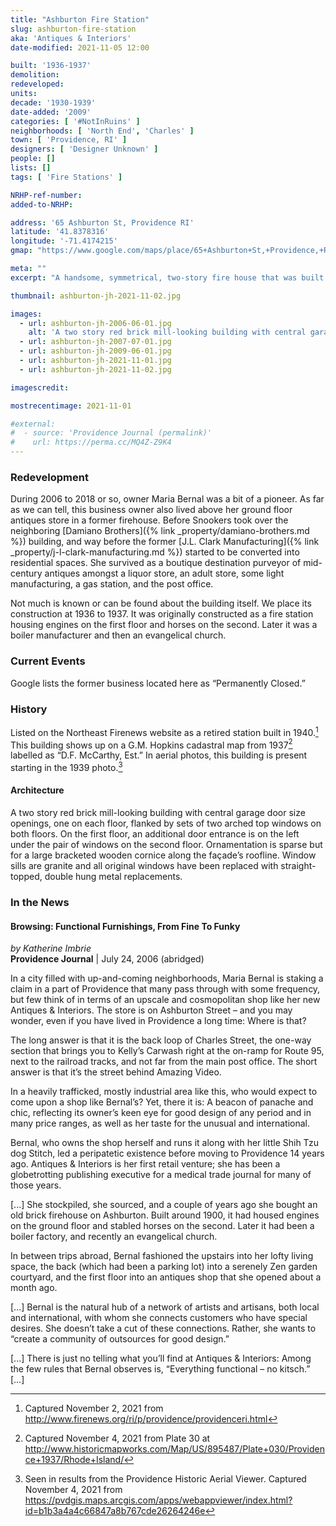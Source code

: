 ```yaml
---
title: "Ashburton Fire Station"
slug: ashburton-fire-station
aka: 'Antiques & Interiors'
date-modified: 2021-11-05 12:00

built: '1936-1937'
demolition:
redeveloped:
units:
decade: '1930-1939'
date-added: '2009'
categories: [ '#NotInRuins' ]
neighborhoods: [ 'North End', 'Charles' ]
town: [ 'Providence, RI' ]
designers: [ 'Designer Unknown' ]
people: []
lists: []
tags: [ 'Fire Stations' ]

NRHP-ref-number:
added-to-NRHP:

address: '65 Ashburton St, Providence RI'
latitude: '41.8378316'
longitude: '-71.4174215'
gmap: "https://www.google.com/maps/place/65+Ashburton+St,+Providence,+RI+02904/@41.8378316,-71.4174215,17z/data=!3m1!4b1!4m5!3m4!1s0x89e4451d098eccff:0xd26594077a0e08d!8m2!3d41.8378316!4d-71.4152328"

meta: ""
excerpt: "A handsome, symmetrical, two-story fire house that was built at a time when horses still drew fire apparartus"

thumbnail: ashburton-jh-2021-11-02.jpg

images:
  - url: ashburton-jh-2006-06-01.jpg
    alt: 'A two story red brick mill-looking building with central garage door size openings, one on each floor, flanked by sets of two arched top windows on both floors. On the first floor, an additional door entrance is on the left under the pair of windows on the second floor. Ornamentation is sparse but for a large bracketed wooden cornice along the façade’s roofline. '
  - url: ashburton-jh-2007-07-01.jpg
  - url: ashburton-jh-2009-06-01.jpg
  - url: ashburton-jh-2021-11-01.jpg
  - url: ashburton-jh-2021-11-02.jpg

imagescredit:

mostrecentimage: 2021-11-01

#external:
#  - source: 'Providence Journal (permalink)'
#    url: https://perma.cc/MQ4Z-Z9K4
---
```


### Redevelopment

During 2006 to 2018 or so, owner Maria Bernal was a bit of a pioneer. As far as we can tell, this business owner also lived above her ground floor antiques store in a former firehouse. Before Snookers took over the neighboring [Damiano Brothers]({% link _property/damiano-brothers.md %}) building, and way before the former [J.L. Clark Manufacturing]({% link _property/j-l-clark-manufacturing.md %}) started to be converted into residential spaces. She survived as a boutique destination purveyor of mid-century antiques amongst a liquor store, an adult store, some light manufacturing, a gas station, and the post office. 

Not much is known or can be found about the building itself. We place its construction at 1936 to 1937. It was originally constructed as a fire station housing engines on the first floor and horses on the second. Later it was a boiler manufacturer and then an evangelical church. 


### Current Events

Google lists the former business located here as “Permanently Closed.” 


### History

Listed on the Northeast Firenews website as a retired station built in 1940.[^1] This building shows up on a G.M. Hopkins cadastral map from 1937[^2] labelled as “D.F. McCarthy, Est.” In aerial photos, this building is present starting in the 1939 photo.[^3]

[^1]: Captured November 2, 2021 from http://www.firenews.org/ri/p/providence/providenceri.html

[^2]: Captured November 4, 2021 from Plate 30 at http://www.historicmapworks.com/Map/US/895487/Plate+030/Providence+1937/Rhode+Island/ 

[^3]: Seen in results from the Providence Historic Aerial Viewer. Captured November 4, 2021 from https://pvdgis.maps.arcgis.com/apps/webappviewer/index.html?id=b1b3a4a4c66847a8b767cde26264246e 

#### Architecture

A two story red brick mill-looking building with central garage door size openings, one on each floor, flanked by sets of two arched top windows on both floors. On the first floor, an additional door entrance is on the left under the pair of windows on the second floor. Ornamentation is sparse but for a large bracketed wooden cornice along the façade’s roofline. Window sills are granite and all original windows have been replaced with straight-topped, double hung metal replacements. 


### In the News

#### Browsing: Functional Furnishings, From Fine To Funky

_by Katherine Imbrie_  
**Providence Journal** | July 24, 2006 (abridged)

In a city filled with up-and-coming neighborhoods, Maria Bernal is staking a claim in a part of Providence that many pass through with some frequency, but few think of in terms of an upscale and cosmopolitan shop like her new Antiques & Interiors. The store is on Ashburton Street – and you may wonder, even if you have lived in Providence a long time: Where is that?

The long answer is that it is the back loop of Charles Street, the one-way section that brings you to Kelly’s Carwash right at the on-ramp for Route 95, next to the railroad tracks, and not far from the main post office. The short answer is that it’s the street behind Amazing Video.

In a heavily trafficked, mostly industrial area like this, who would expect to come upon a shop like Bernal’s? Yet, there it is: A beacon of panache and chic, reflecting its owner’s keen eye for good design of any period and in many price ranges, as well as her taste for the unusual and international.

Bernal, who owns the shop herself and runs it along with her little Shih Tzu dog Stitch, led a peripatetic existence before moving to Providence 14 years ago. Antiques & Interiors is her first retail venture; she has been a globetrotting publishing executive for a medical trade journal for many of those years.

[...] She stockpiled, she sourced, and a couple of years ago she bought an old brick firehouse on Ashburton. Built around 1900, it had housed engines on the ground floor and stabled horses on the second. Later it had been a boiler factory, and recently an evangelical church.

In between trips abroad, Bernal fashioned the upstairs into her lofty living space, the back (which had been a parking lot) into a serenely Zen garden courtyard, and the first floor into an antiques shop that she opened about a month ago.

[...] Bernal is the natural hub of a network of artists and artisans, both local and international, with whom she connects customers who have special desires. She doesn’t take a cut of these connections. Rather, she wants to “create a community of outsources for good design.”

[...] There is just no telling what you’ll find at Antiques & Interiors: Among the few rules that Bernal observes is, “Everything functional – no kitsch.” […]
